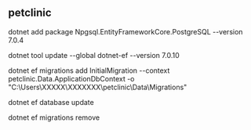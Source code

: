 ## petclinic

dotnet add package Npgsql.EntityFrameworkCore.PostgreSQL --version 7.0.4

dotnet tool update --global dotnet-ef --version 7.0.10

dotnet ef migrations add InitialMigration --context petclinic.Data.ApplicationDbContext -o "C:\Users\XXXXX\XXXXXXX\petclinic\Data\Migrations"

dotnet ef database update

dotnet ef migrations remove